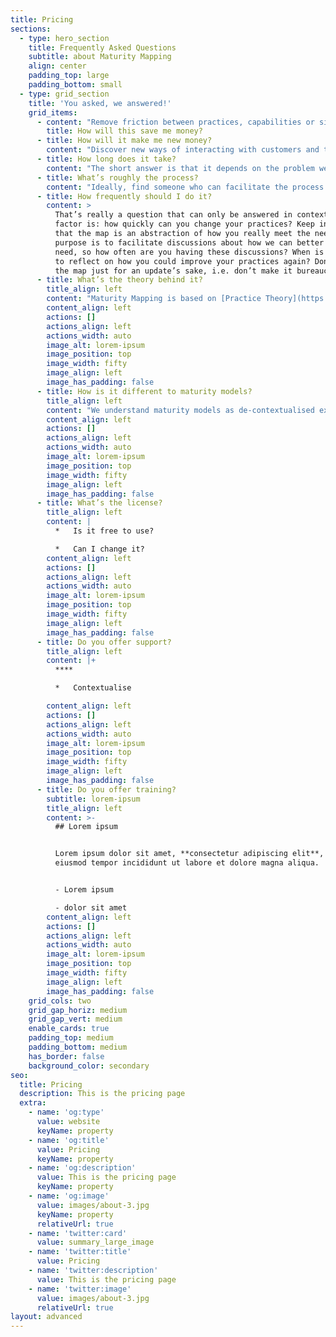 ```yaml
---
title: Pricing
sections:
  - type: hero_section
    title: Frequently Asked Questions
    subtitle: about Maturity Mapping
    align: center
    padding_top: large
    padding_bottom: small
  - type: grid_section
    title: 'You asked, we answered!'
    grid_items:
      - content: "Remove friction between practices, capabilities or silos of practice (e.g. departments, teams, experts within teams) by highlighting misalignments in how the work is configured.\n\nShorten the time to embed new technologies and ways of working by pointing out what practices have to change and how.\_\n\nFacilitate most organisational change and ensure that the effort is spent effectively by locating where to focus the change effort.\_\n\nInform and support attempts of reorganisation by suggesting how to change the arrangements of practices to deliver the desired outcome.\_\_\n"
        title: How will this save me money?
      - title: How will it make me new money?
        content: "Discover new ways of interacting with customers and the wider environment in which the organisation operates by locating friction between practices and/or capabilities in meeting these needs.\_\_\n\nAllow emergence of new capabilities by setting direction (e.g. articulating a new yet unmet need, i.e. new meaning) and using Maturity Mapping to play through new combinations of existing practices and capabilities to meet that need. In combination with carrying out experiments, this is a deliberate form of exaptation (and making exapting a practice in itself). \_ \n"
      - title: How long does it take?
        content: "The short answer is that it depends on the problem we are trying to solve. Maturity Mapping can be scaled to fit the desired size.\_\n\nA single half day mapping session with a small team around a focused problem can produce new insights and options for improvement. To map the capabilities in an agile software team usually requires 3 workshops of 2-3 hours each when facilitated by a Maturity Mapping expert, plus maybe half a day for the analysis and clean up of the artefacts, if that is desirable.\_\n\nInvestigating the problems in cloud adoption for an operational team serving 8 product teams (i.e. 9 teams of various sizes) can be done in a month. Including experiments into the time frame of the mapping exercise can stretch this to 6-7 weeks of work carried out over a period of 3-4 months (depending on the time it takes to carry out the experiments), with most of the facilitated workshops happening in the 1st half.\_\n\nFor any multi-team engagement, time with the leadership will be required as well, up front to scope and plan the engagement, during the actual mapping activity to reframe some of the scope of the engagement based on the feedback from early mapping sessions and at the end to reflect on what was discovered and how to apply it going forward. Again, these need to be facilitated workshops, so add 2-4 weeks for that. \n"
      - title: What’s roughly the process?
        content: "Ideally, find someone who can facilitate the process who is not part of the organisation (or organisations) in which you are mapping. This is to minimise bias in the facilitation itself.\_\n\nStart by having a good problem statement (or statements) to frame the scope of the exercise, what needs are to be explored and know who has those needs (because you should consult them when validating if improvements were achieved). If possible, you should capture some hypotheses around what you expect to observe on the maps you intend to make.\_\n\nWe suggest starting with collecting the practices that are performed to meet that need on practice cards. Depending on the problem, you might want to add specific attributes for these practices, but make sure you keep the three core attributes (Meaning, Material, How to do it well).\_\n\nThen place the practices on the map and connect them, they should build a network. If you get a linear, or close to linear, connection of practices, you are likely to have missed important aspects of how the need is met. You might need to observe how the work is getting done to discover these. You want to make all practices that are needed to meet the need visible. \n"
      - title: How frequently should I do it?
        content: >
          That’s really a question that can only be answered in context. A first
          factor is: how quickly can you change your practices? Keep in mind
          that the map is an abstraction of how you really meet the need and its
          purpose is to facilitate discussions about how we can better meet that
          need, so how often are you having these discussions? When is it useful
          to reflect on how you could improve your practices again? Don’t update
          the map just for an update’s sake, i.e. don’t make it bureaucratic. 
      - title: What’s the theory behind it?
        title_align: left
        content: "Maturity Mapping is based on [Practice Theory](https://en.wikipedia.org/wiki/Practice_theory) and uses [Simon Wardley’s mapping technique](https://blog.gardeviance.org/2016/07/what-makes-map.html) as its main visualisation method. We were specifically inspired by [Social Practice theory](https://www.research.lancs.ac.uk/portal/en/publications/the-dynamics-of-social-practice-everyday-life-and-how-it-changes\\(6ba37d6d-5a7a-4f02-b7b1-e734ab36ff0c\\)/export.html). It sits within the domain of socio-technical research and analysis and has been influenced by Design (the academic type, as well as some other applications of Design), but we do not claim to be Designers. It has grown out of our own practice as organisational coaches and consultants. We use models from complexity and network research to inform experiments, e.g. [Cynefin](https://cynefin.io/index.php/Main_Page).\n\nUsing the lens of practice theory, we could say that Wardley Mapping has a bias for the *material*, for the “thingness” of what is being mapped and Maturity Mapping has bias for *doing*, the socio-material enactments that enable the things. As Maturity Mapping evolves, we expect that deviation to become more articulate. We are relying on Simon’s technique because we have not (yet) found a better visualisation for maturing practices.\n\nSocial Practice Theory aims to describe a practice by inspecting three elements:\n\n*   Meaning\n\n*   Material\n\n*   Competences\n\nBy *Meaning*\\* \\*\\*\\*we mean to inspect why we are performing the practice. What is its purpose? What outcome does it aim to achieve? What value does it have for practitioners, but also what value does it add to the organisation, its stakeholders and customers.\_\n\nUnder *Material*\\* \\*\\*\\*we mean any physical (and sometimes even meta-physcial) material that is necessary to perform a practice. A practice is performed in a physical space at specific times as an interaction with material (e.g. technology).\_\n\nWith *Competences* we mean any kind of knowledge, *knowing of*, as well as *knowing how*, that is necessary to perform the practice. This includes skills, knowledge of reference systems, categorisations, policies, domain knowledge, social knowledge etc.\_\n\nWhen capturing practice cards, we usually focus on these core elements to the extent that the information is or could be relevant to the problem we explore. Friction can then be observed when either \\*Meanings, Materials \\*or *Competences* (or, of course, a combination thereof) between connected practices do not align. The information from the cards will inform the discussion of how better alignment could be found between those practitioners.\_\_\_\n\nOn the practice card, we decided to replace asking explicitly for competences by asking for “Doing it well’. Answering the question allows us to think about positioning the practice on the Evolution axis as well as implicitly asking for competences.\_\n\nWe often can also describe capabilities with these three elements, which can help understand friction between capabilities. There is a somewhat fractal nature to the lens of practice. We can configure practices into capabilities and practices themselves can often be seen as configurations of smaller practices (e.g. tacit practices or routinized behaviours). Capabilities can then be seen as a higher order system emerging from integrated practices, where their meaning will be different, sometimes transformatively so, but the materials and most required competences will be the same as in the underlying practices.\_\n\nRegarding Simon’s mapping technique, we believe that Maturity Maps are Wardley Maps, i.e. satisfy his criteria for a map, but what we’re mapping is informed by practice theory, i.e. we are taking a different approach than Simon suggests for practices.\_\n\nUsing the lens of practice theory, we could say that Wardley Mapping has a bias for the *material*, for the “thingness” of what is being mapped and Maturity Mapping has bias for *doing*, the socio-material enactments that enable the things. As Maturity Mapping evolves, we expect that deviation to become more articulate. We are relying on Simon’s technique because we have not (yet) found a better visualisation for maturing practices. \n"
        content_align: left
        actions: []
        actions_align: left
        actions_width: auto
        image_alt: lorem-ipsum
        image_position: top
        image_width: fifty
        image_align: left
        image_has_padding: false
      - title: How is it different to maturity models?
        title_align: left
        content: "We understand maturity models as de-contextualised experiences, they are context-free. I.e. the practitioners who create a maturity model are trying to capture the essence of their experience in a way that transcendences the specific contexts in which their experience was gained for the purpose to inform better practice in contexts of those who apply the maturity model. This requires people who want to apply a maturity model to re-contextualise the model to fit the specific environment they’re in.\_\n\nIn our experience, having learned and applied many maturity models (and keep in mind, not all maturity models self-declare as such), one characteristic seems to be always experienced: the ability to re-contextualise the model matters more for a successful application than the depth of expertise in the model. We also often notice that the recontextualisation changes at least some of the model’s assumptions about maturity, because context always matters when we inspect socio-technical dynamics. Therefore some aspects of context that are assumed to be shared by the model are in fact not shared by the context in which it is applied. Also, in context, practices are connected to practices outside of a (context-free) maturity model and those practices influence the maturity of a practice.\_\n\nFrom that perspective, Maturity Mapping is a meta-model, i.e. it is a way in which you can describe AND contextualise any practice-based maturity model. A key difference in Maturity Mapping is that we claim that “better” is only a valid judgement if confirmed by those whose needs we are trying to satisfy by performing the practice and that only practitioners in the context of which we are mapping can make meaningful statements about what is mature or what is not. Maturity mapping will surface faster how any maturity model has to be changed to fit a context than discovering so from failures experienced by practice.\_\n\nThe main difference then to a maturity model is that Maturity Mapping gives you a model that is tailored to your context. It does not even require you to start with an existing maturity model, you can build your own based on your own experience and understanding and it can evolve using the feedback from your efforts of implementing the model.\_\n"
        content_align: left
        actions: []
        actions_align: left
        actions_width: auto
        image_alt: lorem-ipsum
        image_position: top
        image_width: fifty
        image_align: left
        image_has_padding: false
      - title: What’s the license?
        title_align: left
        content: |
          *   Is it free to use?

          *   Can I change it?
        content_align: left
        actions: []
        actions_align: left
        actions_width: auto
        image_alt: lorem-ipsum
        image_position: top
        image_width: fifty
        image_align: left
        image_has_padding: false
      - title: Do you offer support?
        title_align: left
        content: |+
          ****

          *   Contextualise

        content_align: left
        actions: []
        actions_align: left
        actions_width: auto
        image_alt: lorem-ipsum
        image_position: top
        image_width: fifty
        image_align: left
        image_has_padding: false
      - title: Do you offer training?
        subtitle: lorem-ipsum
        title_align: left
        content: >-
          ## Lorem ipsum


          Lorem ipsum dolor sit amet, **consectetur adipiscing elit**, sed do
          eiusmod tempor incididunt ut labore et dolore magna aliqua.


          - Lorem ipsum

          - dolor sit amet
        content_align: left
        actions: []
        actions_align: left
        actions_width: auto
        image_alt: lorem-ipsum
        image_position: top
        image_width: fifty
        image_align: left
        image_has_padding: false
    grid_cols: two
    grid_gap_horiz: medium
    grid_gap_vert: medium
    enable_cards: true
    padding_top: medium
    padding_bottom: medium
    has_border: false
    background_color: secondary
seo:
  title: Pricing
  description: This is the pricing page
  extra:
    - name: 'og:type'
      value: website
      keyName: property
    - name: 'og:title'
      value: Pricing
      keyName: property
    - name: 'og:description'
      value: This is the pricing page
      keyName: property
    - name: 'og:image'
      value: images/about-3.jpg
      keyName: property
      relativeUrl: true
    - name: 'twitter:card'
      value: summary_large_image
    - name: 'twitter:title'
      value: Pricing
    - name: 'twitter:description'
      value: This is the pricing page
    - name: 'twitter:image'
      value: images/about-3.jpg
      relativeUrl: true
layout: advanced
---
```

